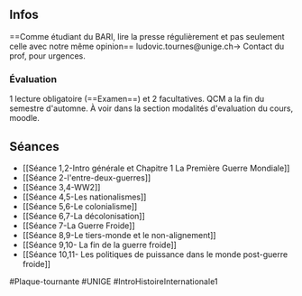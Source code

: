 ## Infos
==Comme étudiant du BARI, lire la presse régulièrement et pas seulement celle avec notre même opinion==
ludovic.tournes@unige.ch-> Contact du prof, pour urgences.
### Évaluation
1 lecture obligatoire (==Examen==) et 2 facultatives.
QCM a la fin du semestre d'automne.
À voir dans la section modalités d'evaluation du cours, moodle.
## Séances
- [[Séance 1,2-Intro générale et Chapitre 1 La Première Guerre Mondiale]]
- [[Séance 2-l'entre-deux-guerres]]
- [[Séance 3,4-WW2]]
- [[Séance 4,5-Les nationalismes]]
- [[Séance 5,6-Le colonialisme]]
- [[Séance 6,7-La décolonisation]]
- [[Séance 7-La Guerre Froide]]
- [[Séance 8,9-Le tiers-monde et le non-alignement]]
- [[Séance 9,10- La fin de la guerre froide]]
- [[Séance 10,11- Les politiques de puissance dans le monde post-guerre froide]]

#Plaque-tournante #UNIGE #IntroHistoireInternationale1 